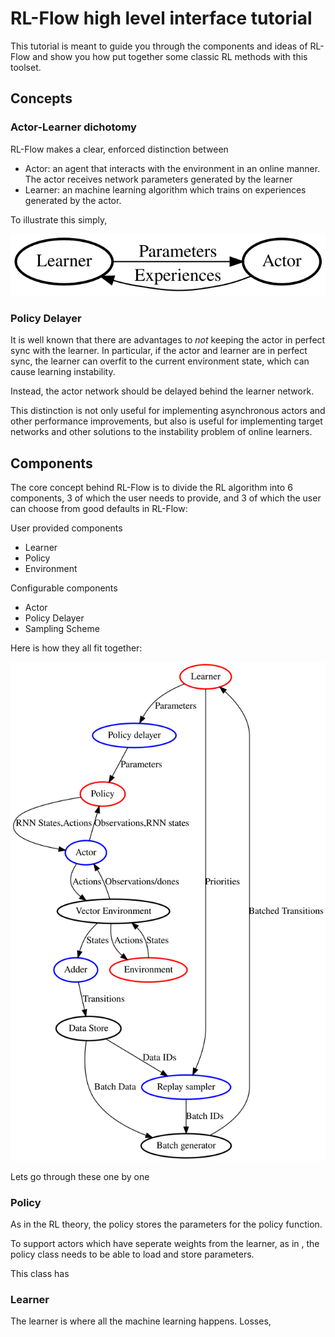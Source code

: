 # RL-Flow high level interface tutorial

This tutorial is meant to guide you through the components and ideas of RL-Flow and show you how put together some classic RL methods with this toolset.

## Concepts

### Actor-Learner dichotomy

RL-Flow makes a clear, enforced distinction between

* Actor: an agent that interacts with the environment in an online manner. The actor receives network parameters generated by the learner
* Learner: an machine learning algorithm which trains on experiences generated by the actor.

To illustrate this simply,

![concept diagram](diagrams/concept.svg)


### Policy Delayer

It is well known that there are advantages to *not* keeping the actor in perfect sync with the learner. In particular, if the actor and learner are in perfect sync, the learner can overfit to the current environment state, which can cause learning instability.

Instead, the actor network should be delayed behind the learner network.

This distinction is not only useful for implementing asynchronous actors and other performance improvements, but also is useful for implementing target networks and other solutions to the instability problem of online learners.

## Components

The core concept behind RL-Flow is to divide the RL algorithm into 6  components, 3 of which the user needs to provide, and 3 of which the user can choose from good defaults in RL-Flow:

User provided components

* Learner
* Policy
* Environment

Configurable components

* Actor
* Policy Delayer
* Sampling Scheme

Here is how they all fit together:

![internals](diagrams/internals.svg)

Lets go through these one by one

### Policy

As in the RL theory, the policy stores the parameters for the policy function.

To support actors which have seperate weights from the learner, as in , the policy class needs to be able to load and store parameters.

This class has

### Learner

The learner is where all the machine learning happens. Losses,
